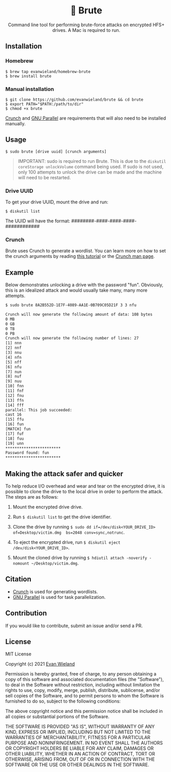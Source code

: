 <h1 align="center">🐗 Brute</h1>
<p align="center">Command line tool for performing brute-force attacks on encrypted HFS+ drives. A Mac is required to run.</p>
<p align="center"></p>
</p>

## Installation

### Homebrew

```console
$ brew tap evanwieland/homebrew-brute
$ brew install brute
```

### Manual installation

```console
$ git clone https://github.com/evanwieland/brute && cd brute
$ export PATH="$PATH:/path/to/dir"
$ chmod +x brute
```
[Crunch](https://sourceforge.net/projects/crunch-wordlist/) and [GNU Parallel](https://www.gnu.org/software/parallel/) are requirements that will also need to be installed manually.

## Usage

```console 
$ sudo brute [drive uuid] [crunch arguments]
```

> IMPORTANT: sudo is required to run Brute. This is due to the `diskutil coreStorage unlockVolume` command being used. If sudo is not used, only 100 attempts to unlock the drive can be made and the machine will need to be restarted.

### Drive UUID

To get your drive UUID, mount the drive and run:

```console 
$ diskutil list
```

The UUID will have the format: ########-####-####-####-############

### Crunch

Brute uses Crunch to generate a wordlist. You can learn more on how to set the crunch arguments by reading [this tutorial](https://null-byte.wonderhowto.com/how-to/tutorial-create-wordlists-with-crunch-0165931/) or the [Crunch man page](http://manpages.ubuntu.com/manpages/bionic/man1/crunch.1.html).

## Example

Below demonstrates unlocking a drive with the password "fun". Obviously, this is an idealized attack and would usually take many, many more attempts.
```sh
$ sudo brute 8A2B552D-1E7F-4089-AA1E-0B709C05D21F 3 3 nfu

Crunch will now generate the following amount of data: 108 bytes
0 MB
0 GB
0 TB
0 PB
Crunch will now generate the following number of lines: 27 
[1] nnn
[2] nnf
[3] nnu
[4] nfn
[5] nff
[6] nfu
[7] nun
[8] nuf
[9] nuu
[10] fnn
[11] fnf
[12] fnu
[13] ffn
[14] fff
parallel: This job succeeded:
cast 16
[15] ffu
[16] fun
[MATCH] fun
[17] fuf
[18] fuu
[19] unn
************************
Password found: fun
************************
```

## Making the attack safer and quicker
To help reduce I/O overhead and wear and tear on the encrypted drive, it is possible to clone the drive to the local drive in order to perform the attack. The steps are as follows:

1. Mount the encrypted drive drive.

2. Run `$ diskutil list` to get the drive identifier.

3. Clone the drive by running `$ sudo dd if=/dev/disk<YOUR_DRIVE_ID> of=Desktop/victim.dmg  bs=2048 conv=sync,notrunc`.

4. To eject the encrypted drive, run `$ diskutil eject /dev/disk<YOUR_DRIVE_ID>`.

5. Mount the cloned drive by running `$ hdiutil attach -noverify -nomount ~/Desktop/victim.dmg`.

## Citation
* [Crunch](https://sourceforge.net/projects/crunch-wordlist/) is used for generating wordlists.
* [GNU Parallel](https://www.gnu.org/software/parallel/) is used for task parallelization.

## Contribution
If you would like to contribute, submit an issue and/or send a PR.

## License
MIT License

Copyright (c) 2021 [Evan Wieland](https://bitsmithy.io)

Permission is hereby granted, free of charge, to any person obtaining a copy
of this software and associated documentation files (the "Software"), to deal
in the Software without restriction, including without limitation the rights
to use, copy, modify, merge, publish, distribute, sublicense, and/or sell
copies of the Software, and to permit persons to whom the Software is
furnished to do so, subject to the following conditions:

The above copyright notice and this permission notice shall be included in all
copies or substantial portions of the Software.

THE SOFTWARE IS PROVIDED "AS IS", WITHOUT WARRANTY OF ANY KIND, EXPRESS OR
IMPLIED, INCLUDING BUT NOT LIMITED TO THE WARRANTIES OF MERCHANTABILITY,
FITNESS FOR A PARTICULAR PURPOSE AND NONINFRINGEMENT. IN NO EVENT SHALL THE
AUTHORS OR COPYRIGHT HOLDERS BE LIABLE FOR ANY CLAIM, DAMAGES OR OTHER
LIABILITY, WHETHER IN AN ACTION OF CONTRACT, TORT OR OTHERWISE, ARISING FROM,
OUT OF OR IN CONNECTION WITH THE SOFTWARE OR THE USE OR OTHER DEALINGS IN THE
SOFTWARE.
